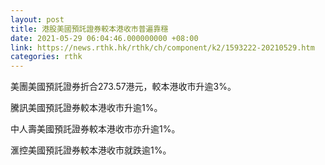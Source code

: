 ```yaml
---
layout: post
title: 港股美國預託證券較本港收市普遍靠穩
date: 2021-05-29 06:04:46.000000000 +08:00
link: https://news.rthk.hk/rthk/ch/component/k2/1593222-20210529.htm
categories: rthk
---
```


美團美國預託證券折合273.57港元，較本港收市升逾3%。

騰訊美國預託證券較本港收市升逾1%。

中人壽美國預託證券較本港收市亦升逾1%。

滙控美國預託證券較本港收市就跌逾1%。
